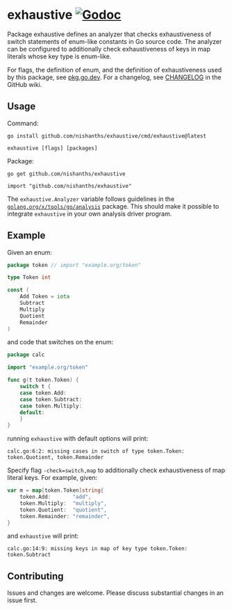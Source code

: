 # exhaustive [![Godoc][godoc-svg]][godoc]

Package exhaustive defines an analyzer that checks exhaustiveness of switch
statements of enum-like constants in Go source code. The analyzer can
be configured to additionally check exhaustiveness of keys in map literals
whose key type is enum-like.

For flags, the definition of enum, and the definition of exhaustiveness used
by this package, see [pkg.go.dev][godoc-doc]. For a changelog, see
[CHANGELOG][changelog] in the GitHub wiki.

## Usage

Command:

```
go install github.com/nishanths/exhaustive/cmd/exhaustive@latest

exhaustive [flags] [packages]
```

Package:

```
go get github.com/nishanths/exhaustive

import "github.com/nishanths/exhaustive"
```

The `exhaustive.Analyzer` variable follows guidelines in the
[`golang.org/x/tools/go/analysis`][xanalysis] package. This should make it
possible to integrate `exhaustive` in your own analysis driver program.

## Example

Given an enum:

```go
package token // import "example.org/token"

type Token int

const (
	Add Token = iota
	Subtract
	Multiply
	Quotient
	Remainder
)
```

and code that switches on the enum:

```go
package calc

import "example.org/token"

func g(t token.Token) {
	switch t {
	case token.Add:
	case token.Subtract:
	case token.Multiply:
	default:
	}
}
```

running `exhaustive` with default options will print:

```
calc.go:6:2: missing cases in switch of type token.Token: token.Quotient, token.Remainder
```

Specify flag `-check=switch,map` to additionally check exhaustiveness of map
literal keys. For example, given:

```go
var m = map[token.Token]string{
	token.Add:       "add",
	token.Multiply:  "multiply",
	token.Quotient:  "quotient",
	token.Remainder: "remainder",
}
```

and `exhaustive` will print:

```
calc.go:14:9: missing keys in map of key type token.Token: token.Subtract
```

## Contributing

Issues and changes are welcome. Please discuss substantial changes
in an issue first.

[godoc]: https://pkg.go.dev/github.com/nishanths/exhaustive
[godoc-svg]: https://pkg.go.dev/badge/github.com/nishanths/exhaustive.svg
[godoc-doc]: https://pkg.go.dev/github.com/nishanths/exhaustive#section-documentation
[godoc-flags]: https://pkg.go.dev/github.com/nishanths/exhaustive#hdr-Flags
[xanalysis]: https://pkg.go.dev/golang.org/x/tools/go/analysis
[changelog]: https://github.com/nishanths/exhaustive/wiki/CHANGELOG
[issue-typeparam]: https://github.com/nishanths/exhaustive/issues/31

